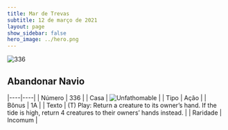 ```yaml
---
title: Mar de Trevas
subtitle: 12 de março de 2021
layout: page
show_sidebar: false
hero_image: ../hero.png
---
```


![336](https://cdn.keyforgegame.com/media/card_front/pt/496_336_JXG77PHX383P_pt.png)

## Abandonar Navio

|----|----|
| Número | 336 |
| Casa | ![Unfathomable](https://archonarcana.com/images/thumb/1/10/Unfathomable.png/22px-Unfathomable.png "Abissais") |
| Tipo | Ação |
| Bônus | 1A |
| Texto | (T) Play: Return a creature to its owner’s hand. If the tide is high, return 4 creatures to their owners’ hands instead. |
| Raridade | Incomum |
